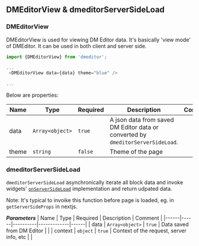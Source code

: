 ## DMEditorView & dmeditorServerSideLoad

### DMEditorView
DMEditorView is used for viewing DM Editor data. It's basically 'view mode' of DMEditor. It can be used in both client and server side.

```javascript
import {DMEditorView} from 'dmeditor';

...
 <DMEditorView data={data} theme="blue" />

...
```
Below are properties:

| Name | Type | Required | Description | Comment |
|------|------|----------|-------------|------|
|  data    |  `Array<object>`    |    `true`      |      A json data from saved DM Editor data or converted by `dmeditorServerSideLoad`.       |      |
|  theme    |  `string`    |    `false`      | Theme of the page |      |

  
### dmeditorServerSideLoad

`dmeditorServerSideLoad` asynchronically iterate all block data and invoke widgets' [`onServerSideLoad`](./widget.md#registerwidget) implementation and return udpated data.

Note: It's typical to invoike this function before page is loaded, eg. in `getServerSideProps` in nextjs.

***Parameters***
| Name | Type | Required | Description | Comment |
|------|------|----------|-------------|------|
|  data    |  `Array<object>`    |    `true`      |    Data saved from DM Editor       |      |
|  context    |  `object`    |    `true`      | Context of the request, server info, etc |      |

